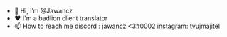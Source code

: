 - 👋 Hi, I’m @Jawancz
- ❤️ I'm a badlion client translator
- 📫 How to reach me discord : jawancz <3#0002 instagram: tvujmajitel 

